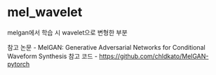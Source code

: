# mel_wavelet
melgan에서 학습 시 wavelet으로 변형한 부분

참고 논문 - MelGAN: Generative Adversarial Networks for Conditional Waveform Synthesis
참고 코드 - https://github.com/chldkato/MelGAN-pytorch 
